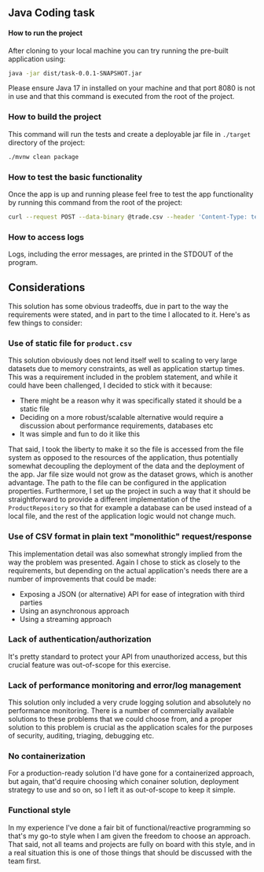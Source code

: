 ## Java Coding task

#### How to run the project
After cloning to your local machine you can try running the pre-built application using:

```bash
java -jar dist/task-0.0.1-SNAPSHOT.jar
```

Please ensure Java 17 in installed on your machine and that port 8080 is not in use and that this command is executed from the root of the project.

### How to build the project
This command will run the tests and create a deployable jar file in `./target` directory of the project:
```bash
./mvnw clean package
```

### How to test the basic functionality
Once the app is up and running please feel free to test the app functionality by running this command from the root of the project:
```bash
curl --request POST --data-binary @trade.csv --header 'Content-Type: text/csv' --header 'Accept: text/csv' http://localhost:8080/api/v1/enrich
```

### How to access logs
Logs, including the error messages, are printed in the STDOUT of the program. 


## Considerations

This solution has some obvious tradeoffs, due in part to the way the requirements were stated, and in part to the time I allocated to it. Here's as few things to consider:
### Use of static file for `product.csv`
This solution obviously does not lend itself well to scaling to very large datasets due to memory constraints, as well as application startup times. This was a requirement included in the problem statement, and while it could have been challenged, I decided to stick with it because:
* There might be a reason why it was specifically stated it should be a static file
* Deciding on a more robust/scalable alternative would require a discussion about performance requirements, databases etc
* It was simple and fun to do it like this

That said, I took the liberty to make it so the file is accessed from the file system as opposed to the resources of the application, thus potentially somewhat decoupling the deployment of the data and the deployment of the app. Jar file size would not grow as the dataset grows, which is another advantage. The path to the file can be configured in the application properties.
Furthermore, I set up the project in such a way that it should be straightforward to provide a different implementation of the `ProductRepository` so that for example a database can be used instead of a local file, and the rest of the application logic would not change much.

### Use of CSV format in plain text "monolithic" request/response
This implementation detail was also somewhat strongly implied from the way the problem was presented. Again I chose to stick as closely to the requirements, but depending on the actual application's needs there are a number of improvements that could be made:
* Exposing a JSON (or alternative) API for ease of integration with third parties
* Using an asynchronous approach
* Using a streaming approach

### Lack of authentication/authorization
It's pretty standard to protect your API from unauthorized access, but this crucial feature was out-of-scope for this exercise.

### Lack of performance monitoring and error/log management
This solution only included a very crude logging solution and absolutely no performance monitoring. There is a number of commercially available solutions to these problems that we could choose from, and a proper solution to this problem is crucial as the application scales for the purposes of security, auditing, triaging, debugging etc.

### No containerization
For a production-ready solution I'd have gone for a containerized approach, but again, that'd require choosing which conainer solution, deployment strategy to use and so on, so I left it as out-of-scope to keep it simple.

### Functional style
In my experience I've done a fair bit of functional/reactive programming so that's my go-to style when I am given the freedom to choose an approach. That said, not all teams and projects are fully on board with this style, and in a real situation this is one of those things that should be discussed with the team first.

